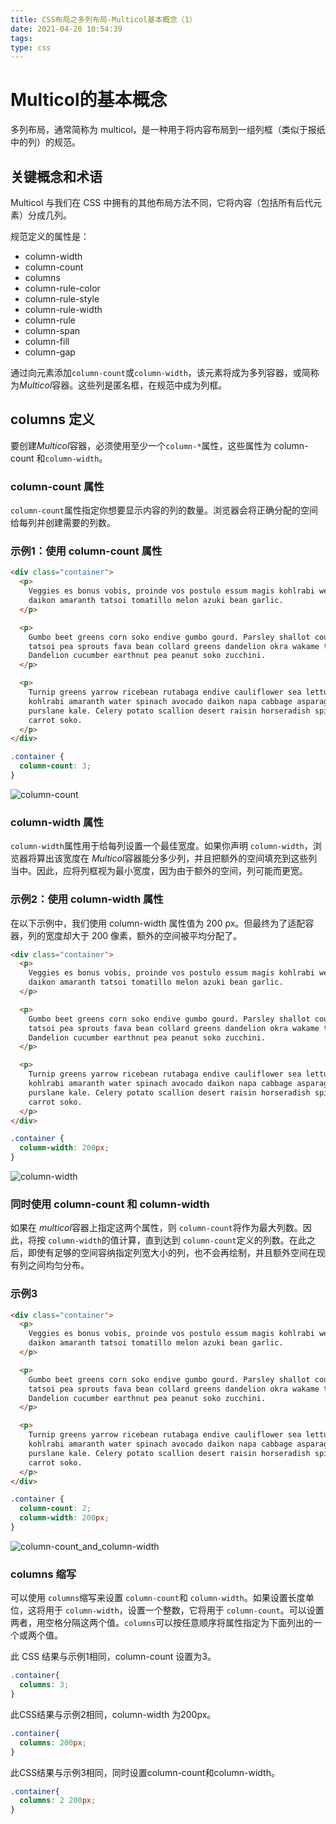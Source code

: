```yaml
---
title: CSS布局之多列布局-Multicol基本概念（1）
date: 2021-04-20 10:54:39
tags:
type: css
---
```


# Multicol的基本概念

多列布局，通常简称为 multicol，是一种用于将内容布局到一组列框（类似于报纸中的列）的规范。

## 关键概念和术语

Multicol 与我们在 CSS 中拥有的其他布局方法不同，它将内容（包括所有后代元素）分成几列。

规范定义的属性是：

- column-width
- column-count
- columns
- column-rule-color
- column-rule-style
- column-rule-width
- column-rule
- column-span
- column-fill
- column-gap

通过向元素添加`column-count`或`column-width`，该元素将成为多列容器，或简称为*Multicol*容器。这些列是匿名框，在规范中成为列框。

## columns 定义

要创建*Multicol*容器，必须使用至少一个`column-*`属性，这些属性为 column-count 和`column-width`。

### column-count 属性

`column-count`属性指定你想要显示内容的列的数量。浏览器会将正确分配的空间给每列并创建需要的列数。

### 示例1：使用 column-count 属性

```html
<div class="container">
  <p>
    Veggies es bonus vobis, proinde vos postulo essum magis kohlrabi welsh onion
    daikon amaranth tatsoi tomatillo melon azuki bean garlic.
  </p>

  <p>
    Gumbo beet greens corn soko endive gumbo gourd. Parsley shallot courgette
    tatsoi pea sprouts fava bean collard greens dandelion okra wakame tomato.
    Dandelion cucumber earthnut pea peanut soko zucchini.
  </p>

  <p>
    Turnip greens yarrow ricebean rutabaga endive cauliflower sea lettuce
    kohlrabi amaranth water spinach avocado daikon napa cabbage asparagus winter
    purslane kale. Celery potato scallion desert raisin horseradish spinach
    carrot soko.
  </p>
</div>
```

```css
.container {
  column-count: 3;
}
```

![column-count](column-count.png)

### column-width 属性

`column-width`属性用于给每列设置一个最佳宽度。如果你声明 `column-width`，浏览器将算出该宽度在 *Multicol*容器能分多少列，并且把额外的空间填充到这些列当中。因此，应将列框视为最小宽度，因为由于额外的空间，列可能而更宽。

### 示例2：使用 column-width 属性

在以下示例中，我们使用 column-width 属性值为 200 px。但最终为了适配容器，列的宽度却大于 200 像素，额外的空间被平均分配了。

```html
<div class="container">
  <p>
    Veggies es bonus vobis, proinde vos postulo essum magis kohlrabi welsh onion
    daikon amaranth tatsoi tomatillo melon azuki bean garlic.
  </p>

  <p>
    Gumbo beet greens corn soko endive gumbo gourd. Parsley shallot courgette
    tatsoi pea sprouts fava bean collard greens dandelion okra wakame tomato.
    Dandelion cucumber earthnut pea peanut soko zucchini.
  </p>

  <p>
    Turnip greens yarrow ricebean rutabaga endive cauliflower sea lettuce
    kohlrabi amaranth water spinach avocado daikon napa cabbage asparagus winter
    purslane kale. Celery potato scallion desert raisin horseradish spinach
    carrot soko.
  </p>
</div>
```

```css
.container {
  column-width: 200px;
}
```

![column-width](column-width.png)

### 同时使用 column-count 和 column-width

如果在 *multicol*容器上指定这两个属性，则 `column-count`将作为最大列数。因此，将按 `column-width`的值计算，直到达到 `column-count`定义的列数。在此之后，即使有足够的空间容纳指定列宽大小的列，也不会再绘制，并且额外空间在现有列之间均匀分布。

### 示例3

```html
<div class="container">
  <p>
    Veggies es bonus vobis, proinde vos postulo essum magis kohlrabi welsh onion
    daikon amaranth tatsoi tomatillo melon azuki bean garlic.
  </p>

  <p>
    Gumbo beet greens corn soko endive gumbo gourd. Parsley shallot courgette
    tatsoi pea sprouts fava bean collard greens dandelion okra wakame tomato.
    Dandelion cucumber earthnut pea peanut soko zucchini.
  </p>

  <p>
    Turnip greens yarrow ricebean rutabaga endive cauliflower sea lettuce
    kohlrabi amaranth water spinach avocado daikon napa cabbage asparagus winter
    purslane kale. Celery potato scallion desert raisin horseradish spinach
    carrot soko.
  </p>
</div>
```

```css
.container {
  column-count: 2;
  column-width: 200px;
}
```

![column-count_and_column-width](column-count_and_column-width.png)

### columns 缩写

可以使用 `columns`缩写来设置 `column-count`和 `column-width`。如果设置长度单位，这将用于 `column-width`，设置一个整数，它将用于 `column-count`。可以设置两者，用空格分隔这两个值。`columns`可以按任意顺序将属性指定为下面列出的一个或两个值。

此 CSS 结果与示例1相同，column-count 设置为3。

```css
.container{
  columns: 3;
}
```

此CSS结果与示例2相同，column-width 为200px。

```css
.container{
  columns: 200px;
}
```

此CSS结果与示例3相同，同时设置column-count和column-width。

```css
.container{
  columns: 2 200px;
}
```



